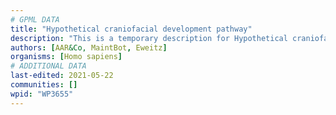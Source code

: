 ```yaml
---
# GPML DATA
title: "Hypothetical craniofacial development pathway"
description: "This is a temporary description for Hypothetical craniofacial development pathway"
authors: [AAR&Co, MaintBot, Eweitz]
organisms: [Homo sapiens]
# ADDITIONAL DATA
last-edited: 2021-05-22
communities: []
wpid: "WP3655"
---
```

